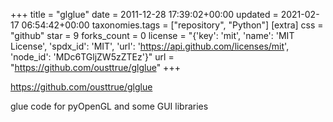 +++
title = "glglue"
date = 2011-12-28 17:39:02+00:00
updated = 2021-02-17 06:54:42+00:00
taxonomies.tags = ["repository", "Python"]
[extra]
css = "github"
star = 9
forks_count = 0
license = "{'key': 'mit', 'name': 'MIT License', 'spdx_id': 'MIT', 'url': 'https://api.github.com/licenses/mit', 'node_id': 'MDc6TGljZW5zZTEz'}"
url = "https://github.com/ousttrue/glglue"
+++

<https://github.com/ousttrue/glglue>

glue code for pyOpenGL and some GUI libraries

